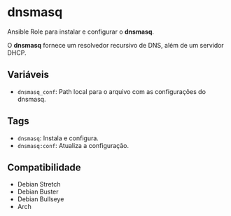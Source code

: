 # dnsmasq

Ansible Role para instalar e configurar o **dnsmasq**.

O **dnsmasq** fornece um resolvedor recursivo de DNS, além de um servidor DHCP.

## Variáveis

- `dnsmasq_conf`: Path local para o arquivo com as configurações do dnsmasq.

## Tags

- `dnsmasq`: Instala e configura.
- `dnsmasq:conf`: Atualiza a configuração.

## Compatibilidade

- Debian Stretch
- Debian Buster
- Debian Bullseye
- Arch
